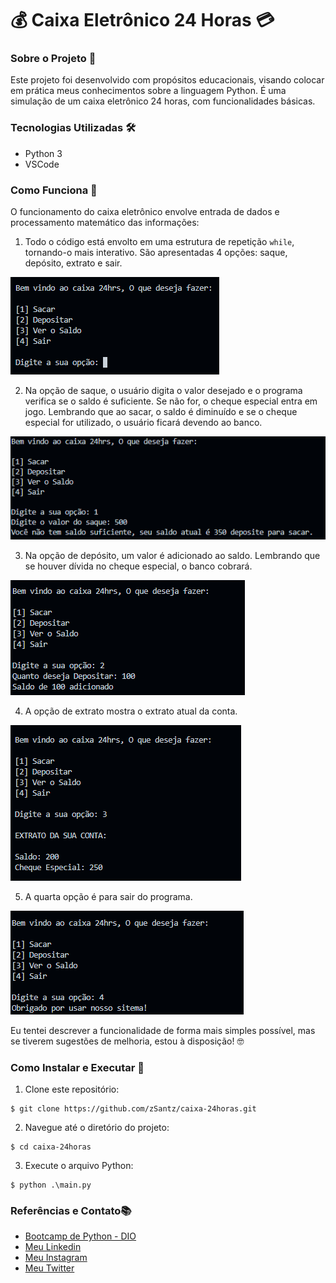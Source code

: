 # 💰 Caixa Eletrônico 24 Horas 💳

### Sobre o Projeto 🚀

Este projeto foi desenvolvido com propósitos educacionais, visando colocar em prática meus conhecimentos sobre a linguagem Python. É uma simulação de um caixa eletrônico 24 horas, com funcionalidades básicas.

### Tecnologias Utilizadas 🛠️

- Python 3
- VSCode

### Como Funciona 🔄

O funcionamento do caixa eletrônico envolve entrada de dados e processamento matemático das informações:

1. Todo o código está envolto em uma estrutura de repetição `while`, tornando-o mais interativo. São apresentadas 4 opções: saque, depósito, extrato e sair.

![Menu](img/menu.png)

2. Na opção de saque, o usuário digita o valor desejado e o programa verifica se o saldo é suficiente. Se não for, o cheque especial entra em jogo. Lembrando que ao sacar, o saldo é diminuído e se o cheque especial for utilizado, o usuário ficará devendo ao banco.

![Saque](img/saque.png)

3. Na opção de depósito, um valor é adicionado ao saldo. Lembrando que se houver dívida no cheque especial, o banco cobrará.

![Depósito](img/deposito.png)

4. A opção de extrato mostra o extrato atual da conta.

![Extrato](img/extrato.png)

5. A quarta opção é para sair do programa.

![Sair](img/sair.png)

Eu tentei descrever a funcionalidade de forma mais simples possível, mas se tiverem sugestões de melhoria, estou à disposição! 🤓

### Como Instalar e Executar 🚀

1. Clone este repositório:

```shell
$ git clone https://github.com/zSantz/caixa-24horas.git
```

2. Navegue até o diretório do projeto:

```shell
$ cd caixa-24horas   
```

3. Execute o arquivo Python:

```shell
$ python .\main.py
```

### Referências e Contato📚

- [Bootcamp de Python - DIO](https://web.dio.me/track/8b170530-da6f-487f-8774-c0bc58254f6c)
- [Meu Linkedin](https://www.linkedin.com/in/augustocesar-sf/)
- [Meu Instagram](https://www.instagram.com/elninosantz)
- [Meu Twitter](https://twitter.com/elSanttz)
